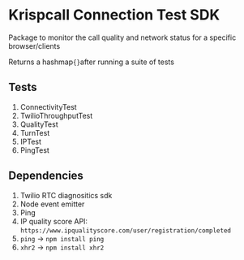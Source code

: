 # Krispcall Connection Test SDK

Package to monitor the call quality and network status for a specific browser/clients

Returns a hashmap`{}`after running a suite of tests

## Tests

1. ConnectivityTest
2. TwilioThroughputTest
3. QualityTest
4. TurnTest
5. IPTest
6. PingTest

## Dependencies

1. Twilio RTC diagnositics sdk
2. Node event emitter
3. Ping
4. IP quality score API: `https://www.ipqualityscore.com/user/registration/completed`
5. `ping` -> `npm install ping`
6. `xhr2` -> `npm install xhr2`
